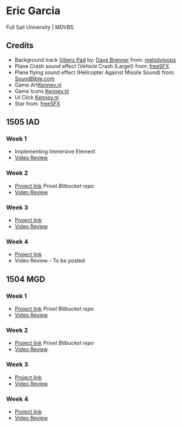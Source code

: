 # Eric Garcia #
Full Sail University | MDVBS

## Credits ##
* Background track [Viberz Pad](http://www.melodyloops.com/tracks/viberz-pad/) by: [Dave Brenner](http://www.melodyloops.com/composers/dave-brenner/) from: [melodyloops](http://www.melodyloops.com/)
* Plane Crash sound effect (Vehicle Crash (Large)) from: [freeSFX](http://www.freesfx.co.uk)
* Plane flying sound effect (Helicopter Against Missile Sound) from: [SoundBible.com](http://soundbible.com/2023-Helicopter-Against-Missile.html)
* Game Art[Kenney.nl](http://opengameart.org/content/tappy-plane)
* Game Icons [Kenney.nl](http://kenney.nl/assets/game-icons)
* UI Click [Kenney.nl](http://kenney.nl)
* Star from: [freeSFX](http://www.freesfx.co.uk)

## 1505 IAD ##

### Week 1 ###
* Implementing Immersive Element
* [Video Review](https://www.youtube.com/watch?v=NGAGsR-MrAw&feature=youtu.be)

### Week 2 ###
* [Project link]() *Privet Bitbucket repo*
* [Video Review]()

### Week 3 ###
* [Project link](https://bitbucket.org/eng618/plane-runner/commits/5868faf4d41760eb89fdfc56b08f8265ccb84c08)
* [Video Review]()

### Week 4 ###
* [Project link]()
* Video Review - To be posted

## 1504 MGD ##

### Week 1 ###
* [Project link](https://bitbucket.org/eng618/plane-runner/commits/a39b619d15975afb8b964e444f2bcddb22dbddcc) *Privet Bitbucket repo*
* [Video Review](http://youtu.be/87pXpsE6WP0)

### Week 2 ###
* [Project link](https://bitbucket.org/eng618/plane-runner/commits/edcf67b1179f57f13bbe946c94d12508f7c4b915) *Privet Bitbucket repo*
* [Video Review](https://youtu.be/tjtKz4rC6w8)

### Week 3 ###
* [Project link](https://bitbucket.org/eng618/plane-runner/commits/273c0c84f2681fe8a5122df43f14ad38168d973f)
* [Video Review](https://www.youtube.com/watch?v=AEagwzNeHEg)

### Week 4 ###
* [Project link](https://bitbucket.org/eng618/plane-runner/commits/fbb4912c4ebfd8c59cdb2bc615aa35eaada1bf45)
* [Video Review](https://www.youtube.com/watch?v=9NS6_6Q1T0c)

